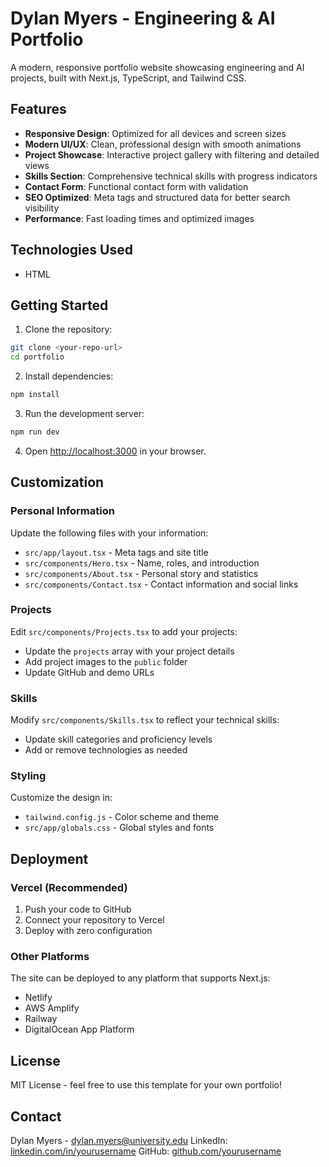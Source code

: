 # Dylan Myers - Engineering & AI Portfolio

A modern, responsive portfolio website showcasing engineering and AI projects, built with Next.js, TypeScript, and Tailwind CSS.

## Features

- **Responsive Design**: Optimized for all devices and screen sizes
- **Modern UI/UX**: Clean, professional design with smooth animations
- **Project Showcase**: Interactive project gallery with filtering and detailed views
- **Skills Section**: Comprehensive technical skills with progress indicators
- **Contact Form**: Functional contact form with validation
- **SEO Optimized**: Meta tags and structured data for better search visibility
- **Performance**: Fast loading times and optimized images

## Technologies Used

- HTML

## Getting Started

1. Clone the repository:
```bash
git clone <your-repo-url>
cd portfolio
```

2. Install dependencies:
```bash
npm install
```

3. Run the development server:
```bash
npm run dev
```

4. Open [http://localhost:3000](http://localhost:3000) in your browser.

## Customization

### Personal Information
Update the following files with your information:
- `src/app/layout.tsx` - Meta tags and site title
- `src/components/Hero.tsx` - Name, roles, and introduction
- `src/components/About.tsx` - Personal story and statistics
- `src/components/Contact.tsx` - Contact information and social links

### Projects
Edit `src/components/Projects.tsx` to add your projects:
- Update the `projects` array with your project details
- Add project images to the `public` folder
- Update GitHub and demo URLs

### Skills
Modify `src/components/Skills.tsx` to reflect your technical skills:
- Update skill categories and proficiency levels
- Add or remove technologies as needed

### Styling
Customize the design in:
- `tailwind.config.js` - Color scheme and theme
- `src/app/globals.css` - Global styles and fonts

## Deployment

### Vercel (Recommended)
1. Push your code to GitHub
2. Connect your repository to Vercel
3. Deploy with zero configuration

### Other Platforms
The site can be deployed to any platform that supports Next.js:
- Netlify
- AWS Amplify
- Railway
- DigitalOcean App Platform

## License

MIT License - feel free to use this template for your own portfolio!

## Contact

Dylan Myers - dylan.myers@university.edu
LinkedIn: [linkedin.com/in/yourusername](https://linkedin.com/in/yourusername)
GitHub: [github.com/yourusername](https://github.com/yourusername)
